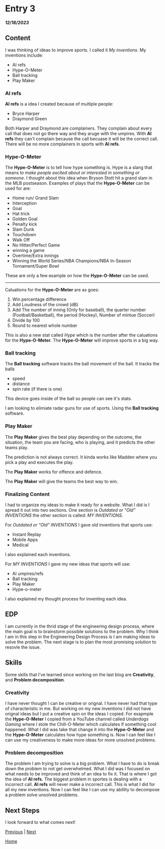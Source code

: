 # Entry 3
##### 12/18/2023

## Content
I was thinking of ideas to improve sports. I called it _My inventions_. My inventions include:

* AI refs
* Hype-O-Meter
* Ball tracking
* Play Maker

### AI refs
**AI refs** is a idea I created because of multiple people: 
* Bryce Harper
* Draymond Green

Both Harper and Draymond are complainers. They complain about every call that does not go there way and they aruge with the umpires. With **AI refs** they can't complain because the call becuase it will be the correct call. There will be no more complainers in sports with **AI refs**.

### Hype-O-Meter
The **Hype-O-Meter** is to tell how hype something is. Hype is a slang that means _to make people excited about or interested in something or someone_. I thought about this idea when Bryson Stott hit a grand slam in the MLB postseason. Examples of plays that the **Hype-O-Meter** can be used for are:
* Home run/ Grand Slam
* Interception
* Goal
* Hat trick
* Golden Goal
* Penalty kick
* Slam Dunk
* Touchdown
* Walk Off
* No Hitter/Perfect Game
* winning a game
* Overtime/Extra innings
* Winning the World Series/NBA Champions/NBA In-Season Tornament/Super Bowl

These are only a few example on how the **Hype-O-Meter** can be used. 

---

Caluations for the **Hype-O-Meter** are as goes: 

1. Win percentage difference
2. Add Loudness of the crowd (dB)
3. Add The number of inning (Only for baseball), the quarter number (Football/Basketball), the period (Hockey), Number of mintue (Soccer)
4. Divide by 100
5. Round to nearest whole number

This is also a new stat called _Hype_ which is the number after the caluations for the **Hype-O-Meter**. The **Hype-O-Meter** will improve sports in a big way.

### Ball tracking
The **Ball tracking** software tracks the ball movement of the ball. It tracks the balls
* speed
* distance
* spin rate (if there is one)

This device goes inside of the ball so people can see it's stats.

I am looking to elimiate radar guns for use of sports. Using the **Ball tracking** software.

### Play Maker
The **Play Maker** gives the best play depending on the outcome, the situation, the team you are facing, who is playing, and it predicts the other teams play.

The prediction is not always correct. It kinda works like Madden where you pick a play and executes the play.

The **Play Maker** works for offence and defence. 

The **Play Maker** will give the teams the best way to win.

### Finalizing Content
I had to organize my ideas to make it ready for a website. What I did is I spread it out into two sections. One section is _Outdated or “Old” INVENTIONS_ the other section is called: _MY INVENTIONS_. 

For _Outdated or “Old” INVENTIONS_ I gave old inventions that sports use:

* Instant Replay
* Mobile Apps
* Medical

I also explained each inventions.

For _MY INVENTIONS_ I gave my new ideas that sports will use:

* AI umpires/refs
* Ball tracking
* Play Maker
* Hype-o-meter

I also explained my thought process for inventing each idea.

## EDP
I am currently in the thrid stage of the engineering design process, where the main goal is to brainstorm possible solutions to the problem. Why I think I am in this step in the Engineering Design Process is I am making ideas to solve the problem. The next stage is to plan the most promising solution to resovle the issue.

## Skills 
Some skills that I’ve learned since working on the last blog are **Creativity**, and **Problem decomposition**.

### Creativity
I have never thought I can be creative or orignal. I have never had that type of characteristic in me. But working on my new inventions I did not have orignal ideas but I put a creative spin on the ideas I copied. For exapmple the **Hype-O-Meter** I copied from a YouTube channel called _Underdogs Gaming_ where I stole the Chill-O-Meter which calculates if something cool happened. What I did was take that change it into the **Hype-O-Meter** and the **Hype-O-Meter** calculates how hype something is. Now I can feel like I can use my creativeness to make more ideas for more unsolved problems.

### Problem decomposition
The problem I am trying to solve is a big problem. What I have to do is break down the problem to not get overwhelmed. What I did was I focused on what needs to be improved and think of an idea to fix it. That is where I got the idea of **AI refs.** The biggest problem in sportes is dealing with a incorrect call. **AI refs** will never make a incorrect call. This is what I did for all my new inventions. Now I can feel like I can use my abillity to decompose a problem solve unsolved problems.

## Next Steps
I look forward to what comes next!

[Previous](entry02.md) | [Next](entry04.md)

[Home](../README.md)
